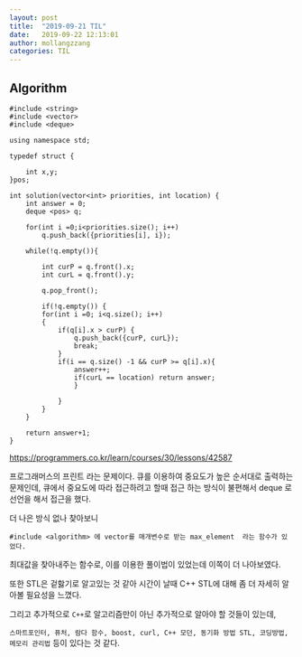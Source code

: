 ```yaml
---
layout: post
title:  "2019-09-21 TIL"
date:   2019-09-22 12:13:01
author: mollangzzang
categories: TIL
---
```


## Algorithm

```
#include <string>
#include <vector>
#include <deque>

using namespace std;

typedef struct {

    int x,y;
}pos;

int solution(vector<int> priorities, int location) {
    int answer = 0;
    deque <pos> q;

    for(int i =0;i<priorities.size(); i++)
        q.push_back({priorities[i], i});

    while(!q.empty()){

        int curP = q.front().x;
        int curL = q.front().y;

        q.pop_front();

        if(!q.empty()) {
        for(int i =0; i<q.size(); i++)
        {
            if(q[i].x > curP) {
                q.push_back({curP, curL});
                break;
            }
            if(i == q.size() -1 && curP >= q[i].x){
                answer++;
                if(curL == location) return answer;
                }

            }
        }
    }

    return answer+1;
}
```

https://programmers.co.kr/learn/courses/30/lessons/42587

프로그래머스의 프린트 라는 문제이다.
큐를 이용하여 중요도가 높은 순서대로 출력하는 문제인데, 큐에서 중요도에 따라 접근하려고 할때 접근 하는 방식이 불편해서 deque 로 선언을 해서 접근을 했다.

더 나은 방식 없나 찾아보니

`#include <algorithm> 에 vector를 매개변수로 받는 max_element  라는 함수가 있었다.`

최대값을 찾아내주는 함수로, 이를 이용한 풀이법이 있었는데 이쪽이 더 나아보였다. 

또한 STL은 겉핧기로 알고있는 것 같아 시간이 날때 C++ STL에 대해 좀 더 자세히 알아볼 필요성을 느꼈다.

그리고 추가적으로 `C++`로 알고리즘만이 아닌 추가적으로 알아야 할 것들이 있는데,

`스마트포인터, 퓨처, 람다 함수, boost, curl, C++ 모던, 동기화 방법 STL, 코딩방법, 메모리 관리법` 등이 있다는 것 같다.

